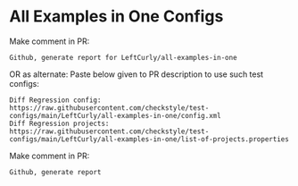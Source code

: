 # All Examples in One Configs
Make comment in PR:
```
Github, generate report for LeftCurly/all-examples-in-one
```
OR as alternate:
Paste below given to PR description to use such test configs:
```
Diff Regression config: https://raw.githubusercontent.com/checkstyle/test-configs/main/LeftCurly/all-examples-in-one/config.xml
Diff Regression projects: https://raw.githubusercontent.com/checkstyle/test-configs/main/LeftCurly/all-examples-in-one/list-of-projects.properties
```
Make comment in PR:
```
Github, generate report
```
